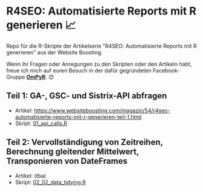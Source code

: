 # R4SEO: Automatisierte Reports mit R generieren 📈
Repo für die R-Skripte der Artikelserie "R4SEO: Automatisierte Reports mit R generieren" aus der Website Boosting.

Wenn ihr Fragen oder Anregungen zu den Skripten oder den Artikeln habt, freue ich mich auf euren Besuch in der dafür gegründeten Facebook-Gruppe **[OmPyR](https://www.facebook.com/groups/ompyr/)**. 😊

## Teil 1: GA-, GSC- und Sistrix-API abfragen
- Artikel: https://www.websiteboosting.com/magazin/54/r4seo-automatisierte-reports-mit-r-generieren-teil-1.html
- Skript: [01_api_calls.R](https://github.com/gettractiongmbh/r4seo_ws/blob/master/01_api_calls.R)

## Teil 2: Vervollständigung von Zeitreihen, Berechnung gleitender Mittelwert, Transponieren von DateFrames
- Artikel: (tba)
- Skript: [02_02_data_tidying.R](https://github.com/gettractiongmbh/r4seo_ws/blob/master/02_data_tidying.R)
